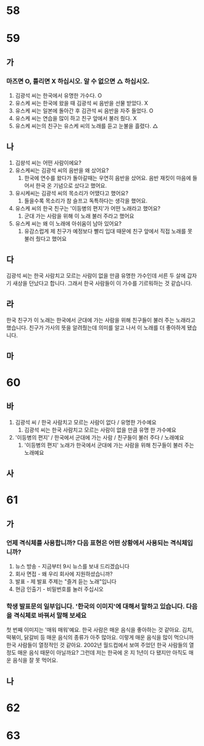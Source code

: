# 58
# 59
## 가
### 마즈면 O, 틀리면 X 하십시오. 알 수 없으면 △ 하십시오.
1. 김광석 씨는 한국에서 유명한 가수다. O
2. 유스케 씨는 한국에 왔을 때 김광석 씨 음반을 선물 받았다. X
3. 유스케 씨는 일본에 돌아간 후 김관석 씨 음반을 자주 들었다. O
4. 유스케 씨는 연습을 많이 하고 친구 앞에서 불러 줬다. X
5. 유스케 씨는의 친구는 유스케 씨의 노래를 듣고 눈불을 흘렸다. △
## 나 
1. 김솽석 씨는 어떤 사람이에요?
2. 유스케씨는 김광석 씨의 음반을 왜 샀어요? 
	1. 한국에 연수를 왔다가 돌아갈때는 우연히 음반을 샀어요. 음반 재킷이 마음에 들어서 한국 온 기념으로 샀다고 했어요.
3. 유시케씨는 김광석 씨의 목소리가 어땠다고 했어요?
	1. 들을수록 목소리가 참 슬프고 독특하다는 생각을 했어요.
4. 유스케 씨의 한국 친구는 '이등병의 편지'가 어떤 노래라고 했어요?
	1. 군대 가는 사람을 위해 이 노래 불러 주라고 했어요
5. 유스케 씨는 왜 이 노래에 아쉬움이 남아 있어요?
	1. 유감스럽게 제 친구가 예정보다 빨리 입대 때문에 친구 앞에서 직접 노래를 못 불러 줬다고 했어요
## 다
김광석 씨는 한국 사람치고 모르는 사람이 없을 만큼 유명한 가수인데 서른 두 살에 갑자기 새상을 던났다고 합니다. 그래서 한국 사람들이 이 가수를 기르워하는 것 같습니다.
## 라
한국 친구가 이 노래는 한국에서 군대에 가는 사람을 위해 친구들이 불러 주는 노래라고 했습니다. 친구가 가사의 뜻을 알려줬는데 의미를 알고 나서 이 노래를 더 좋아하게 됐습니다.
## 마
# 60
## 바
1. 김광석 씨 / 한국 사람치고 모르는 사람이 없다 / 유명한 가수예요
	1. 김광석 씨는 한국 사람치고 모르는 사람이 없을 만큼 유명 한 가수예요
2. '이등병의 편지' / 한국에서 군대에 가는 사람 / 친구들이 불러 주다 / 노래예요
	1. '이등병의 편지' 노래가 한국에서 군대에 가는 사람을 위해 친구들이 불러 주는 노래예요
## 사

# 61
## 가
### 언제 격식체를 사용합니까? 다음 표현은 어떤 상황에서 사용되는 격식체입니까?
1. 뉴스 방송 - 지금부터 9시 뉴스를 보내 드리겠습니다
2. 회사 면접 - 왜 우리 회사에 지원하셨습니까?
3. 발표 - 제 발표 주제는 "즐겨 듣는 노래"입니다
4. 현금 인출기 - 비밀번호를 눌러 주십시오
### 학생 발표문의 일부입니다. '한국의 이미지'에 대해서 말하고 있습니다. 다음을 격식체로 바꿔서 말해 보세요
첫 번째 이미지는 '매워 매워'예요. 한국 사람은 매운 음식을 좋아하는 것 같아요. 김치, 떡볶이, 닭갈비 등 매운 음식의 종류가 아주 많아요. 이렇게 매운 음식을 많이 먹으니까 한국 사람들이 열정적인 것 같아요. 2002년 월드컵에서 보여 주었던 한국 사람들의 열정도 매운 음식 때문이 아닐까요? 그런데 저는 한국에 온 지 1년이 다 됐지만 아직도 매운 음식을 잘 못 먹어요.


## 나
# 62
# 63